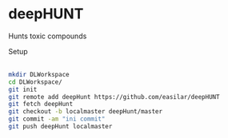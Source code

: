 # deepHUNT
Hunts toxic compounds

Setup
<br />
<br />
```sh
mkdir DLWorkspace
cd DLWorkspace/
git init
git remote add deepHunt https://github.com/easilar/deepHUNT
git fetch deepHunt
git checkout -b localmaster deepHunt/master
git commit -am "ini commit"
git push deepHunt localmaster
```



